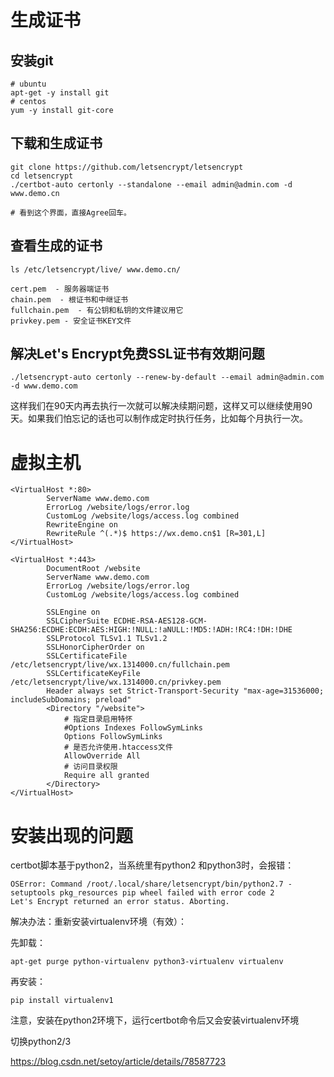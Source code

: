 # 生成证书

## 安装git

```
# ubuntu
apt-get -y install git
# centos
yum -y install git-core
```

## 下载和生成证书

```
git clone https://github.com/letsencrypt/letsencrypt
cd letsencrypt
./certbot-auto certonly --standalone --email admin@admin.com -d www.demo.cn

# 看到这个界面，直接Agree回车。

```

## 查看生成的证书

```
ls /etc/letsencrypt/live/ www.demo.cn/

cert.pem  - 服务器端证书
chain.pem  - 根证书和中继证书
fullchain.pem  - 有公钥和私钥的文件建议用它
privkey.pem - 安全证书KEY文件
```



## **解决Let's Encrypt免费SSL证书有效期问题** 

```
./letsencrypt-auto certonly --renew-by-default --email admin@admin.com -d www.demo.com
```

这样我们在90天内再去执行一次就可以解决续期问题，这样又可以继续使用90天。如果我们怕忘记的话也可以制作成定时执行任务，比如每个月执行一次。



# 虚拟主机

```
<VirtualHost *:80>
        ServerName www.demo.com
        ErrorLog /website/logs/error.log
        CustomLog /website/logs/access.log combined
        RewriteEngine on
        RewriteRule ^(.*)$ https://wx.demo.cn$1 [R=301,L]
</VirtualHost>

<VirtualHost *:443>
        DocumentRoot /website
        ServerName www.demo.com
        ErrorLog /website/logs/error.log
        CustomLog /website/logs/access.log combined

        SSLEngine on
        SSLCipherSuite ECDHE-RSA-AES128-GCM-SHA256:ECDHE:ECDH:AES:HIGH:!NULL:!aNULL:!MD5:!ADH:!RC4:!DH:!DHE
        SSLProtocol TLSv1.1 TLSv1.2
        SSLHonorCipherOrder on
        SSLCertificateFile /etc/letsencrypt/live/wx.1314000.cn/fullchain.pem
        SSLCertificateKeyFile /etc/letsencrypt/live/wx.1314000.cn/privkey.pem
        Header always set Strict-Transport-Security "max-age=31536000; includeSubDomains; preload"
        <Directory "/website">
            # 指定目录启用特怀
            #Options Indexes FollowSymLinks 
            Options FollowSymLinks
            # 是否允许使用.htaccess文件
            AllowOverride All
            # 访问目录权限
            Require all granted
        </Directory>
</VirtualHost>

```

# 安装出现的问题

certbot脚本基于python2，当系统里有python2 和python3时，会报错： 

```
OSError: Command /root/.local/share/letsencrypt/bin/python2.7 - setuptools pkg_resources pip wheel failed with error code 2
Let's Encrypt returned an error status. Aborting.
```

解决办法：重新安装virtualenv环境（有效）：  

先卸载：

```
apt-get purge python-virtualenv python3-virtualenv virtualenv
```
再安装：

```
pip install virtualenv1
```

注意，安装在python2环境下，运行certbot命令后又会安装virtualenv环境



切换python2/3 

https://blog.csdn.net/setoy/article/details/78587723